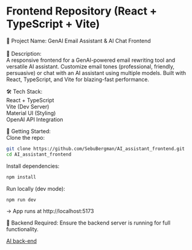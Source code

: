 # Frontend Repository (React + TypeScript + Vite)<br>
📌 Project Name: GenAI Email Assistant & AI Chat Frontend<br>
<br>
🚀 Description:<br>
A responsive frontend for a GenAI-powered email rewriting tool and versatile AI assistant. Customize email tones (professional, friendly, persuasive) or chat with an AI assistant using multiple models. Built with React, TypeScript, and Vite for blazing-fast performance.

🛠️ Tech Stack:<br>
React + TypeScript<br>
Vite (Dev Server)<br>
Material UI (Styling)<br>
OpenAI API Integration

🧰 Getting Started:<br>
Clone the repo:
```bash
git clone https://github.com/SebuBergman/AI_assistant_frontend.git
cd AI_assistant_frontend
```

Install dependencies:
```bash
npm install
```

Run locally (dev mode):
```bash
npm run dev
```

→ App runs at http://localhost:5173

🔗 Backend Required: Ensure the backend server is running for full functionality.

<a href="https://github.com/SebuBergman/AI_assistant_backend">AI back-end</a>

